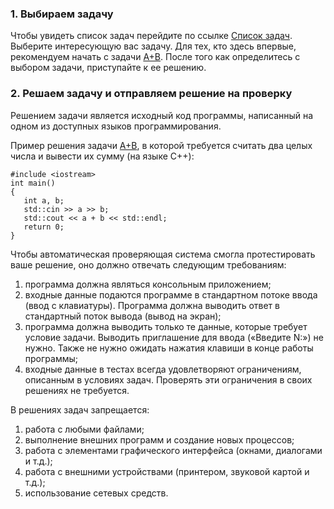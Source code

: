 ﻿### 1. Выбираем задачу

Чтобы увидеть список задач перейдите по ссылке [Список задач](Problems). 
Выберите интересующую вас задачу. 
Для тех, кто здесь впервые, рекомендуем начать с задачи [A+B](Problems/Statement/1). После того как определитесь с выбором задачи, приступайте к ее решению.

### 2. Решаем задачу и отправляем решение на проверку

Решением задачи является исходный код программы, написанный на одном из доступных языков программирования.

Пример решения задачи [A+B](Problems/Statement/1), в которой требуется считать два целых числа и вывести их сумму (на языке C++):

```
#include <iostream>
int main()
{
   int a, b;
   std::cin >> a >> b;
   std::cout << a + b << std::endl;
   return 0;
}
```

Чтобы автоматическая проверяющая система смогла протестировать ваше решение, оно должно отвечать следующим требованиям:

1. программа должна являться консольным приложением;
2. входные данные подаются программе в стандартном потоке ввода (ввод с клавиатуры). Программа должна выводить ответ в стандартный поток вывода (вывод на экран);
3. программа должна выводить только те данные, которые требует условие задачи. Выводить приглашение для ввода («Введите N:») не нужно. Также не нужно ожидать нажатия клавиши в конце работы программы;
4. входные данные в тестах всегда удовлетворяют ограничениям, описанным в условиях задач. Проверять эти ограничения в своих решениях не требуется.

В решениях задач запрещается:

1. работа с любыми файлами;
2. выполнение внешних программ и создание новых процессов;
3. работа с элементами графического интерфейса (окнами, диалогами и т.д.);
4. работа с внешними устройствами (принтером, звуковой картой и т.д.);
5. использование сетевых средств.